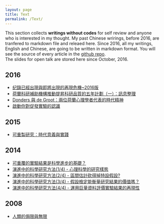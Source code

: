 ```yaml
---
layout: page
title: Text
permalink: /Text/
---
```


This section collects **writings without codes** for self review and anyone who is interested in my thought. My past Chinese wrirings, before 2016, are tranfered to markdown file and releaed here. Since 2016, all my writings, English and Chinese, are going to be written in markdown format. You will see the source of every article in the [github repo](https://github.com/SCgeeker/SCgeeker.github.io/tree/blog/Text).  
The slides for open talk are stored here since October, 2016.  

## 2016
- [纪錄已經出現與即將出現的再現危機~2016版](/Text/text_2016004/)
- [荷蘭科研補助機構推動提昇科研品質的五年計劃（一）：訊息整理](/Text/text_2016003/)
- [Donders 與 de Groot：兩位荷蘭心理學者代表的時代精神](/Text/text_2016002/)
- [啟動你對促發實驗的認識](/Text/text_2016001/)  
  
## 2015
- [可重製研究：時代意義與實踐](http://scchen.com/Reproducible-Think/)

## 2014
- [可重覆的實驗結果是科學進步的基礎？](/Text/text_20140406/)
- [演進中的科學研究方法(1/4) - 心理科學的研究樣態](/Text/text_20140806/)
- [演進中的科學研究方法(2/4) - 區間估計砍得掉特設假設?](/Text/text_20140414/)
- [演進中的科學研究方法(3/4) - 假設檢定能衡量研究結果的價值嗎？](/Text/text_20140805/)
- [演進中的科學研究方法(4/4) - 運用巨量資料評價實驗結果的再現性](/Text/text_20140805A/)

## 2008
- [人類的侷限與無限](/Text/text_20080511/)
